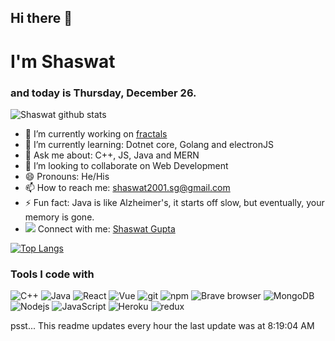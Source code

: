 ## Hi there 👋
# I'm Shaswat
### and today is Thursday, December 26.

![Shaswat github stats](https://github-readme-stats.vercel.app/api?username=masterchief164&theme=dark&show_icons=true&hide_border=true)

- 🔭 I’m currently working on [fractals](https://github.com/masterchief164&#x2F;fractals)
- 🌱 I’m currently learning: Dotnet core, Golang and electronJS
- 💬 Ask me about: C++, JS, Java and MERN
- 👯 I’m looking to collaborate on Web Development
- 😄 Pronouns: He/His
- 📫 How to reach me: [shaswat2001.sg@gmail.com](https://mail.google.com/mail/?view=cm&fs=1&tf=1&to=shaswat2001.sg@gmail.com)
- ⚡ Fun fact: Java is like Alzheimer&#39;s, it starts off slow, but eventually, your memory is gone.
- ![](https://i.stack.imgur.com/gVE0j.png) Connect with
me: [Shaswat Gupta](https://www.linkedin.com/in/shaswat-gupta-16b1891b4)

[![Top Langs](https://github-readme-stats.vercel.app/api/top-langs/?username=masterchief164&layout=compact&text_color=daf7dc&bg_color=151515)](https://github.com/masterchief164/github-readme-stats)

### Tools I code with

<p>
    <img alt="C++" src="https://img.shields.io/badge/C%2B%2B-00599C?style=flat-square&logo=c%2B%2B&logoColor=white"/>
    <img alt="Java" src="https://img.shields.io/badge/Java-ED8B00?style=flat-square&logo=java&logoColor=white"/>
    <img alt="React" src="https://img.shields.io/badge/React-20232A?style=flat-square&logo=react&logoColor=61DAFB"/>
    <img alt="Vue" src="https://img.shields.io/badge/Vue.js-35495E?style=flat-square&logo=vue.js&logoColor=4FC08D"/>
    <img alt="git" src="https://img.shields.io/badge/-Git-F05032?style=flat-square&logo=git&logoColor=white"/>
    <img alt="npm" src="https://img.shields.io/badge/-NPM-CB3837?style=flat-square&logo=npm&logoColor=white"/>
    <img alt="Brave browser"
         src="https://img.shields.io/badge/-Brave_Browser-FB542B?style=flat-square&logo=brave&logoColor=white"/>
    <img alt="MongoDB"
         src="https://img.shields.io/badge/-MongoDB-13aa52?style=flat-square&logo=mongodb&logoColor=white"/>
    <img alt="Nodejs" src="https://img.shields.io/badge/-Nodejs-43853d?style=flat-square&logo=Node.js&logoColor=white"/>
    <img alt="JavaScript"
         src="https://img.shields.io/badge/JavaScript-F7DF1E?style=flat-square&logo=javascript&logoColor=black"/>
    <img alt="Heroku" src="https://img.shields.io/badge/-Heroku-430098?style=flat-square&logo=heroku&logoColor=white"/>
    <img alt="redux" src="https://img.shields.io/badge/-Redux-764ABC?style=flat-square&logo=redux&logoColor=white"/>
    <img alt="" src=""/>
</p>

psst... This readme updates every hour
the last update  was at 8:19:04 AM
